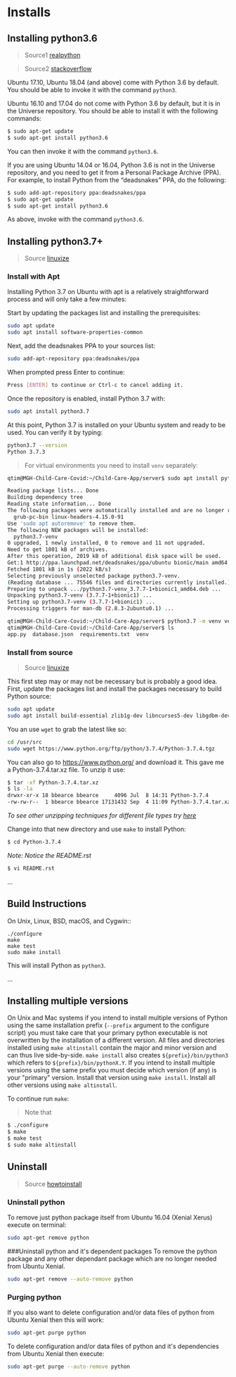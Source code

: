 # Installs

## Installing python3.6

>Source1 [realpython](https://realpython.com/installing-python/)

>Source2 [stackoverflow](https://stackoverflow.com/questions/52656887/how-to-unistall-python3-5-and-re-install-python3-7/52657343)

Ubuntu 17.10, Ubuntu 18.04 (and above) come with Python 3.6 by default. You should be able to invoke it with the command ```python3```.

Ubuntu 16.10 and 17.04 do not come with Python 3.6 by default, but it is in the Universe repository. You should be able to install it with the following commands:

```bash
$ sudo apt-get update
$ sudo apt-get install python3.6
```

You can then invoke it with the command ```python3.6```.

If you are using Ubuntu 14.04 or 16.04, Python 3.6 is not in the Universe repository, and you need to get it from a Personal Package Archive (PPA). For example, to install Python from the “deadsnakes” PPA, do the following:

```bash
$ sudo add-apt-repository ppa:deadsnakes/ppa
$ sudo apt-get update
$ sudo apt-get install python3.6
```

As above, invoke with the command ```python3.6```.

## Installing python3.7+

>Source [linuxize](https://linuxize.com/post/how-to-install-python-3-7-on-ubuntu-18-04/)

### Install with Apt

Installing Python 3.7 on Ubuntu with apt is a relatively straightforward process and will only take a few minutes:

Start by updating the packages list and installing the prerequisites:

```bash
sudo apt update
sudo apt install software-properties-common
```

Next, add the deadsnakes PPA to your sources list:

```bash
sudo add-apt-repository ppa:deadsnakes/ppa
```

When prompted press Enter to continue:

```bash
Press [ENTER] to continue or Ctrl-c to cancel adding it.
```

Once the repository is enabled, install Python 3.7 with:

```bash
sudo apt install python3.7
```

At this point, Python 3.7 is installed on your Ubuntu system and ready to be used. You can verify it by typing:

```bash
python3.7 --version
Python 3.7.3
```

>For virtual environments you need to install ```venv``` separately:

```bash
qtim@MGH-Child-Care-Covid:~/Child-Care-App/server$ sudo apt install python3.7-venv

Reading package lists... Done
Building dependency tree       
Reading state information... Done
The following packages were automatically installed and are no longer required:
  grub-pc-bin linux-headers-4.15.0-91
Use 'sudo apt autoremove' to remove them.
The following NEW packages will be installed:
  python3.7-venv
0 upgraded, 1 newly installed, 0 to remove and 11 not upgraded.
Need to get 1801 kB of archives.
After this operation, 2019 kB of additional disk space will be used.
Get:1 http://ppa.launchpad.net/deadsnakes/ppa/ubuntu bionic/main amd64 python3.7-venv amd64 3.7.7-1+bionic1 [1801 kB]
Fetched 1801 kB in 1s (2022 kB/s)        
Selecting previously unselected package python3.7-venv.
(Reading database ... 75546 files and directories currently installed.)
Preparing to unpack .../python3.7-venv_3.7.7-1+bionic1_amd64.deb ...
Unpacking python3.7-venv (3.7.7-1+bionic1) ...
Setting up python3.7-venv (3.7.7-1+bionic1) ...
Processing triggers for man-db (2.8.3-2ubuntu0.1) ...

qtim@MGH-Child-Care-Covid:~/Child-Care-App/server$ python3.7 -m venv venv
qtim@MGH-Child-Care-Covid:~/Child-Care-App/server$ ls
app.py  database.json  requirements.txt  venv

```



### Install from source
>Source [linuxize](https://linuxize.com/post/how-to-install-python-3-7-on-ubuntu-18-04/)

This first step may or may not be necessary but is probably a good idea. First, update the packages list and install the packages necessary to build Python source:

```bash
sudo apt update
sudo apt install build-essential zlib1g-dev libncurses5-dev libgdbm-dev libnss3-dev libssl-dev libreadline-dev libffi-dev wget
```

You an use ```wget``` to grab the latest like so:

```bash
cd /usr/src
sudo wget https://www.python.org/ftp/python/3.7.4/Python-3.7.4.tgz
```
You can also go to https://www.python.org/ and download it. This gave me a Python-3.7.4.tar.xz file. To unzip it use:
```bash
$ tar -xf Python-3.7.4.tar.xz 
$ ls -la
drwxr-xr-x 18 bbearce bbearce     4096 Jul  8 14:31 Python-3.7.4
-rw-rw-r--  1 bbearce bbearce 17131432 Sep  4 11:09 Python-3.7.4.tar.xz
```

*To see other unzipping techniques for different file types try [here](/bash/tar_files)*

Change into that new directory and use ```make``` to install Python:

```bash
$ cd Python-3.7.4
```

*Note: Notice the README.rst*

```bash
$ vi README.rst
```

...

Build Instructions
------------------

On Unix, Linux, BSD, macOS, and Cygwin::

    ./configure
    make
    make test
    sudo make install

This will install Python as ``python3``.

...

Installing multiple versions
----------------------------

On Unix and Mac systems if you intend to install multiple versions of Python
using the same installation prefix (``--prefix`` argument to the configure
script) you must take care that your primary python executable is not
overwritten by the installation of a different version.  All files and
directories installed using ``make altinstall`` contain the major and minor
version and can thus live side-by-side.  ``make install`` also creates
``${prefix}/bin/python3`` which refers to ``${prefix}/bin/pythonX.Y``.  If you
intend to install multiple versions using the same prefix you must decide which
version (if any) is your "primary" version.  Install that version using ``make
install``.  Install all other versions using ``make altinstall``.


To continue run ```make```:

> Note that 

```bash
$ ./configure
$ make
$ make test
$ sudo make altinstall
```

## Uninstall

>Source [howtoinstall](https://www.howtoinstall.co/en/ubuntu/xenial/python?action=remove)

### Uninstall python
To remove just python package itself from Ubuntu 16.04 (Xenial Xerus) execute on terminal:

```bash
sudo apt-get remove python
```

###Uninstall python and it's dependent packages
To remove the python package and any other dependant package which are no longer needed from Ubuntu Xenial.

```bash
sudo apt-get remove --auto-remove python
```

### Purging python
If you also want to delete configuration and/or data files of python from Ubuntu Xenial then this will work:

```bash
sudo apt-get purge python
```

To delete configuration and/or data files of python and it's dependencies from Ubuntu Xenial then execute:

```bash
sudo apt-get purge --auto-remove python
```
